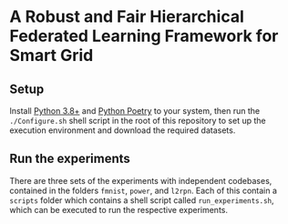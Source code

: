 # A Robust and Fair Hierarchical Federated Learning Framework for Smart Grid

## Setup

Install [Python 3.8+](python.org) and [Python Poetry](python-poetry.org) to your system, then run the `./Configure.sh` shell script in the root of this repository
to set up the execution environment and download the required datasets.

## Run the experiments

There are three sets of the experiments with independent codebases, contained in the folders `fmnist`, `power`, and `l2rpn`. Each of this contain a `scripts` folder
which contains a shell script called `run_experiments.sh`, which can be executed to run the respective experiments.

